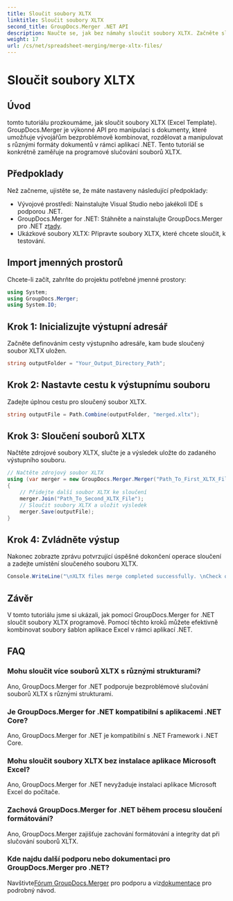 ```yaml
---
title: Sloučit soubory XLTX
linktitle: Sloučit soubory XLTX
second_title: GroupDocs.Merger .NET API
description: Naučte se, jak bez námahy sloučit soubory XLTX. Začněte slučovat soubory XLTX a efektivně zefektivněte úkoly správy dokumentů.
weight: 17
url: /cs/net/spreadsheet-merging/merge-xltx-files/
---
```


# Sloučit soubory XLTX

## Úvod
tomto tutoriálu prozkoumáme, jak sloučit soubory XLTX (Excel Template). GroupDocs.Merger je výkonné API pro manipulaci s dokumenty, které umožňuje vývojářům bezproblémově kombinovat, rozdělovat a manipulovat s různými formáty dokumentů v rámci aplikací .NET. Tento tutoriál se konkrétně zaměřuje na programové slučování souborů XLTX.
## Předpoklady
Než začneme, ujistěte se, že máte nastaveny následující předpoklady:
- Vývojové prostředí: Nainstalujte Visual Studio nebo jakékoli IDE s podporou .NET.
-  GroupDocs.Merger for .NET: Stáhněte a nainstalujte GroupDocs.Merger pro .NET z[tady](https://releases.groupdocs.com/merger/net/).
- Ukázkové soubory XLTX: Připravte soubory XLTX, které chcete sloučit, k testování.

## Import jmenných prostorů
Chcete-li začít, zahrňte do projektu potřebné jmenné prostory:
```csharp
using System; 
using GroupDocs.Merger;
using System.IO;
```
## Krok 1: Inicializujte výstupní adresář
Začněte definováním cesty výstupního adresáře, kam bude sloučený soubor XLTX uložen.
```csharp
string outputFolder = "Your_Output_Directory_Path";
```
## Krok 2: Nastavte cestu k výstupnímu souboru
Zadejte úplnou cestu pro sloučený soubor XLTX.
```csharp
string outputFile = Path.Combine(outputFolder, "merged.xltx");
```
## Krok 3: Sloučení souborů XLTX
Načtěte zdrojové soubory XLTX, slučte je a výsledek uložte do zadaného výstupního souboru.
```csharp
// Načtěte zdrojový soubor XLTX
using (var merger = new GroupDocs.Merger.Merger("Path_To_First_XLTX_File"))
{
    // Přidejte další soubor XLTX ke sloučení
    merger.Join("Path_To_Second_XLTX_File");
    // Sloučit soubory XLTX a uložit výsledek
    merger.Save(outputFile);
}
```
## Krok 4: Zvládněte výstup
Nakonec zobrazte zprávu potvrzující úspěšné dokončení operace sloučení a zadejte umístění sloučeného souboru XLTX.
```csharp
Console.WriteLine("\nXLTX files merge completed successfully. \nCheck output in {0}", outputFolder);
```

## Závěr
V tomto tutoriálu jsme si ukázali, jak pomocí GroupDocs.Merger for .NET sloučit soubory XLTX programově. Pomocí těchto kroků můžete efektivně kombinovat soubory šablon aplikace Excel v rámci aplikací .NET.

## FAQ
### Mohu sloučit více souborů XLTX s různými strukturami?
Ano, GroupDocs.Merger for .NET podporuje bezproblémové slučování souborů XLTX s různými strukturami.
### Je GroupDocs.Merger for .NET kompatibilní s aplikacemi .NET Core?
Ano, GroupDocs.Merger for .NET je kompatibilní s .NET Framework i .NET Core.
### Mohu sloučit soubory XLTX bez instalace aplikace Microsoft Excel?
Ano, GroupDocs.Merger for .NET nevyžaduje instalaci aplikace Microsoft Excel do počítače.
### Zachová GroupDocs.Merger for .NET během procesu sloučení formátování?
Ano, GroupDocs.Merger zajišťuje zachování formátování a integrity dat při slučování souborů XLTX.
### Kde najdu další podporu nebo dokumentaci pro GroupDocs.Merger pro .NET?
 Navštivte[Fórum GroupDocs.Merger](https://forum.groupdocs.com/c/merger/32) pro podporu a viz[dokumentace](https://tutorials.groupdocs.com/merger/net/) pro podrobný návod.